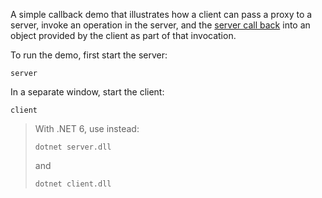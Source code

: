 A simple callback demo that illustrates how a client can pass a proxy
to a server, invoke an operation in the server, and the [server call
back][1] into an object provided by the client as part of that invocation.

To run the demo, first start the server:
```
server
```
In a separate window, start the client:
```
client
```

> With .NET 6, use instead:
> ```
> dotnet server.dll
> ```
> and
> ```
> dotnet client.dll
> ```

[1]: https://doc.zeroc.com/ice/3.7/client-server-features/the-ice-threading-model/nested-invocations
